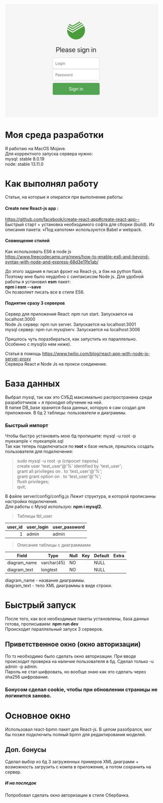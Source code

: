 ![](photo.png)

# Моя среда разработки
Я работаю на MacOS Mojave.</br>
Для корректного запуска сервера нужно:</br>
mysql: stable 8.0.19</br>
node: stable 13.11.0</br>

# Как выполнял работу
Cтатьи, на которые я опирался при выполнение работы:
#### Create new React-js app : 
https://github.com/facebook/create-react-app#create-react-app-- <br/>
Быстрый старт + установка необходимого софта для сборки (build). Из описания пакета: «Под капотом» используются Babel и webpack.

#### Совмещение стилей
Как использовать ES6 в node js https://www.freecodecamp.org/news/how-to-enable-es6-and-beyond-syntax-with-node-and-express-68d3e11fe1ab/

До этого задания я писал фронт на React-js, а бэк на python flask. Поэтому мне было неудобно с синтаксисом Node js.
Для удобной работы я установил __esm__ пакет:<br/>
__npm i esm --save__<br/>
Он позволяет писать все в стиле ES6.

#### Поднятие сразу 3 серверов 
Сервер для приложения React: npm run start. Запускается на localhost:3000<br/>
Node Js сервер: npm run server. Запускается на localhost:3001<br/>
mysql сервер: npm run mysqlserv. Запускается на localhost:3006<br/>

Пришлось чуть поразбираться, как запустить их параллельно. Особенно с mysql(о нем ниже).

Статья в помощь https://www.twilio.com/blog/react-app-with-node-js-server-proxy<br/>
Сервера React и Node Js на прокси соединение.

# База данных
Выбрал mysql, так как это СУБД максимально распространена среди разработчиков + я проходил обучение на ней.<br/>
В папке DB_base хранится база данных, которую я сам создал для приложения. В бд 2 таблицы: пользователи и диаграммы.

###  Быстрый импорт
Чтобы быстро установить мою бд пропишите: mysql -u root -p myexample < myexample.sql<br/>
Так как теперь подключаться по __root__ к базе нельзя, пришлось создать пользователя для подключения:<br/>
>sudo mysql -u root -p (спросит пароль)<br/>
create user 'test_user'@'%' identified by 'test_user';<br/>
grant all privileges on *.* to 'test_user'@'%';<br/>
grant grant option on *.* to 'test_user'@'%';<br/>
flush privileges;<br/>
quit;<br/>
>

В файле server/config/config.js Лежит структура, в которой прописанны настройки подключения. <br/>
Для работы с Mysql использую: __npm i mysql2.__<br/>

>Таблицы tbl_user<br/>

user_id | user_login | user_password
---: | :-- | :-- 
|       1 | admin | admin

>Описание таблицы с диаграммами

Field| Type| Null | Key | Default | Extra |
---| ---| ---| ---| ---| ---
diagram_name | varchar(45) | NO   |     | NULL    |      
diagram_text | longtext    | NO   |     | NULL    |      

diagram_name - название диаграммы.<br/>
diagram_text - тело XML диаграммы в виде строки.

# Быстрый запуск
После того, как все необходимые пакеты установлены, база данных готова, прописываем: __npm run dev__<br/>
Происходит параллельный запуск 3 серверов.

## Приветственное окно (окно авторизации)
По тз необходимо было сделать окно авторизации. При вводе происходит проверка на наличие пользователя в бд. Сделал только -u admin -p admin.<br/>
Пароль не стал шифровать, но вообще знаю как это сделать через sha256 шифрование.

### Бонусом сделал cookie, чтобы при обновлении страницы не логинится заново.

# Основное окно
Использовал react-bpmn пакет для React-js. В целом разобрался, мог бы позже подключить полный bpmn для редактирования моделей.

## Доп. бонусы
Сделал выбор из бд 3 загруженных примеров XML диаграмм + возможность загрузить с компа в приложение, а потом сохранить на сервер.

##### И на последок
Попробовал сделать окно авторизации в стиле Сбербанка. 
